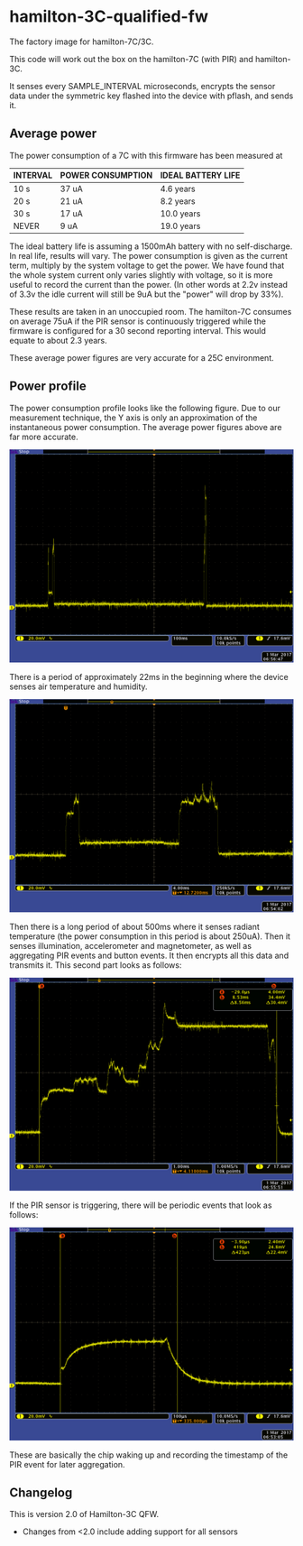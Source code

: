 # hamilton-3C-qualified-fw
The factory image for hamilton-7C/3C.

This code will work out the box on the hamilton-7C (with PIR) and hamilton-3C.

It senses every SAMPLE_INTERVAL microseconds, encrypts the sensor data under the
symmetric key flashed into the device with pflash, and sends it.

## Average power

The power consumption of a 7C with this firmware has been measured at

 INTERVAL  | POWER CONSUMPTION | IDEAL BATTERY LIFE  |
 --------- | ----------------- | ------------------- |
  10 s     | 37 uA             | 4.6 years           |
  20 s     | 21 uA             | 8.2 years           |
  30 s     | 17 uA             | 10.0 years          |
  NEVER    |  9 uA             | 19.0 years          |

The ideal battery life is assuming a 1500mAh battery with no self-discharge. In
real life, results will vary. The power consumption is given as the current term, multiply by the system voltage to get the power. We have found that the whole system current only varies slightly with voltage, so it is more useful to record the current than the power. (In other words at 2.2v instead of 3.3v the idle current will still be 9uA but the "power" will drop by 33%).

These results are taken in an unoccupied room. The hamilton-7C consumes on average
75uA if the PIR sensor is continuously triggered while the firmware is configured for
a 30 second reporting interval. This would equate to about 2.3 years.

These average power figures are very accurate for a 25C environment.

## Power profile

The power consumption profile looks like the following figure. Due to our measurement technique, the Y axis is only an approximation of the instantaneous power consumption. The average power figures above are far more accurate.

![Full Profile](doc/full_cycle.png)

There is a period of approximately 22ms in the beginning where the device senses air temperature and humidity.

![First sensing](doc/sense_start.png)

Then there is a long period of about 500ms where it senses radiant temperature (the power consumption in this period is about 250uA).
Then it senses illumination, accelerometer and magnetometer, as well as aggregating PIR events and button events.
It then encrypts all this data and transmits it. This second part looks as follows:

![Second sensing and send](doc/send.png)

If the PIR sensor is triggering, there will be periodic events that look as follows:

![PIR trigger event](doc/pir_trigger.png)

These are basically the chip waking up and recording the timestamp of the PIR event for later aggregation.

## Changelog

This is version 2.0 of Hamilton-3C QFW.

- Changes from <2.0 include adding support for all sensors
